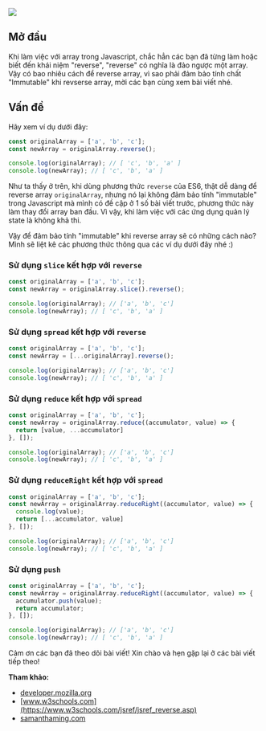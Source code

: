 ![](https://images.viblo.asia/8566732e-0e73-4ead-96e7-e162f7bcfce7.png)

## Mở đầu

Khi làm việc với array trong Javascript, chắc hẳn các bạn đã từng làm hoặc biết đến khái niệm "reverse", "reverse" có nghĩa là đảo ngược một array. Vậy có bao nhiêu cách để reverse array, vì sao phải đảm bảo tính chất "Immutable" khi revserse array, mời các bạn cùng xem bài viết nhé.

##  Vấn đề
Hãy xem ví dụ dưới đây:

```javascript
const originalArray = ['a', 'b', 'c'];
const newArray = originalArray.reverse();

console.log(originalArray); // [ 'c', 'b', 'a' ]
console.log(newArray); // [ 'c', 'b', 'a' ]
```

Như ta thấy ở trên, khi dùng phương thức `reverse` của ES6, thật dễ dàng để reverse array `originalArray`, nhưng nó lại không đảm bảo tính "immutable" trong Javascript mà mình có đề cập ở 1 số bài viết trước, phương thức này làm thay đổi array ban đầu. Vì vậy, khi làm việc với các ứng dụng quản lý state là không khả thi.

Vậy để đảm bảo tính "immutable" khi reverse array sẽ có những cách nào? Mình sẽ liệt kê các phương thức thông qua các ví dụ dưới đây nhé :)

### Sử dụng `slice` kết hợp với `reverse`

```javascript
const originalArray = ['a', 'b', 'c'];
const newArray = originalArray.slice().reverse();

console.log(originalArray); // ['a', 'b', 'c']
console.log(newArray); // [ 'c', 'b', 'a' ]
```

### Sử dụng `spread` kết hợp với `reverse`

```javascript
const originalArray = ['a', 'b', 'c'];
const newArray = [...originalArray].reverse();

console.log(originalArray); // ['a', 'b', 'c']
console.log(newArray); // [ 'c', 'b', 'a' ]
```

### Sử dụng `reduce` kết hợp với `spread`

```javascript
const originalArray = ['a', 'b', 'c'];
const newArray = originalArray.reduce((accumulator, value) => {
  return [value, ...accumulator]
}, []);

console.log(originalArray); // ['a', 'b', 'c']
console.log(newArray); // [ 'c', 'b', 'a' ]
```

### Sử dụng `reduceRight` kết hợp với `spread`

```javascript
const originalArray = ['a', 'b', 'c'];
const newArray = originalArray.reduceRight((accumulator, value) => {
  console.log(value);
  return [...accumulator, value]
}, []);

console.log(originalArray); // ['a', 'b', 'c']
console.log(newArray); // [ 'c', 'b', 'a' ]
```

### Sử dụng `push`

```javascript
const originalArray = ['a', 'b', 'c'];
const newArray = originalArray.reduceRight((accumulator, value) => {
  accumulator.push(value);
  return accumulator;
}, []);

console.log(originalArray); // ['a', 'b', 'c']
console.log(newArray); // [ 'c', 'b', 'a' ]
```

Cảm ơn các bạn đã theo dõi bài viết! Xin chào và hẹn gặp lại ở các bài viết tiếp theo!

**Tham khảo:**

- [developer.mozilla.org](https://developer.mozilla.org/en-US/docs/Web/JavaScript/Reference/Global_Objects/Array/reverse)
- [www.w3schools.com](https://www.w3schools.com/jsref/jsref_reverse.asp)
- [samanthaming.com](https://www.samanthaming.com/tidbits/74-how-to-reverse-an-array)